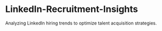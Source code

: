 # LinkedIn-Recruitment-Insights
Analyzing LinkedIn hiring trends to optimize talent acquisition strategies.
